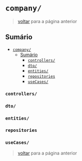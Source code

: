 <!-- markdownlint-disable MD024 -->

# `company/`

> [voltar](../../c_code-analysis.md) para a página anterior

## Sumário

- [`company/`](#company)
  - [Sumário](#sumário)
    - [`controllers/`](#controllers)
    - [`dto/`](#dto)
    - [`entities/`](#entities)
    - [`repositories`](#repositories)
    - [`useCases/`](#usecases)

### `controllers/`

### `dto/`

### `entities/`

### `repositories`

### `useCases/`

> [voltar](../../c_code-analysis.md) para a página anterior
